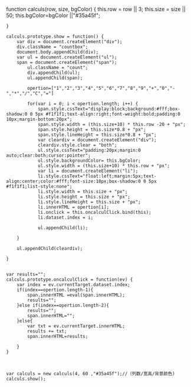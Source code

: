 function calculs(row, size, bgColor) {
		this.row = row || 3;
		this.size = size || 50;
		this.bgColor=bgColor ||"#35a45f";
		
	}

	calculs.prototype.show = function() {
		var div = document.createElement("div");
		div.className = "countbox";	
		document.body.appendChild(div);	
		var ul = document.createElement("ul");
		span = document.createElement("span");
			ul.className = "count";
			div.appendChild(ul);
			ul.appendChild(span);

			opertion=["1","2","3","4","5","6","7","8","9","+","0","-","*","/","C","="]

			for(var i = 0; i < opertion.length; i++) {		
				span.style.cssText="display:block;background:#fff;box-shadow:0 0 5px #f1f1f1;text-align:right;font-weight:bold;padding:0 10px;margin-bottom:20px";
				span.style.width = (this.size+10) * this.row -20 + "px";
				span.style.height = this.size*0.8 + "px";
				span.style.lineHeight = this.size*0.8 + "px";
				var cleardiv = document.createElement("div");
				cleardiv.style.clear = "both";
				ul.style.cssText="padding:20px;margin:0 auto;clear:both;cursor:pointer";						
				ul.style.backgroundColor= this.bgColor;						
				ul.style.width = (this.size+10) * this.row + "px";
				var li = document.createElement("li");
				li.style.cssText="float:left;margin:5px;text-align:center;color:#fff;font-size:18px;box-shadow:0 0 5px #f1f1f1;list-style:none";
				li.style.width = this.size + "px";
				li.style.height = this.size + "px";
				li.style.lineHeight = this.size + "px";	
				li.innerHTML = opertion[i];
				li.onclick = this.oncalculClick.bind(this);
				li.dataset.index = i;			
			
				ul.appendChild(li);
				
		}
		
		ul.appendChild(cleardiv);	

	}
	
	
	var results="";
	calculs.prototype.oncalculClick = function(ev) {
		var index = ev.currentTarget.dataset.index;	
		if(index==opertion.length-1){
			span.innerHTML =eval(span.innerHTML);
			results="";	
		}else if(index==opertion.length-2){		
			results="";
			span.innerHTML="";
		}else{
			var txt = ev.currentTarget.innerHTML;
			results += txt;
			span.innerHTML=results;
		
		}
	}

	
	
	var calculs = new calculs(4, 60 ,"#35a45f");//（列数/宽高/背景颜色)
	calculs.show();
